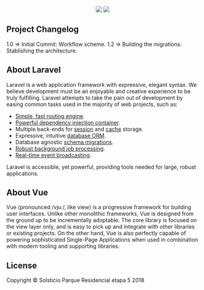 <p align="center">
<img src="https://laravel.com/assets/img/components/logo-laravel.svg">
<img src="https://www.google.com/url?sa=i&source=images&cd=&cad=rja&uact=8&ved=2ahUKEwjwzbuqjbXfAhVv0FkKHSQCAToQjRx6BAgBEAU&url=https%3A%2F%2Fpngimage.net%2Fvue-png-4%2F&psig=AOvVaw1-y6ha3hVS82N3Cau-RM5D&ust=1545625256472911">
</p>

## Project Changelog

1.0 => Initial Commit: Workflow scheme.
1.2 => Building the migrations: Stablishing the architecture.

## About Laravel

Laravel is a web application framework with expressive, elegant syntax. We believe development must be an enjoyable and creative experience to be truly fulfilling. Laravel attempts to take the pain out of development by easing common tasks used in the majority of web projects, such as:

- [Simple, fast routing engine](https://laravel.com/docs/routing).
- [Powerful dependency injection container](https://laravel.com/docs/container).
- Multiple back-ends for [session](https://laravel.com/docs/session) and [cache](https://laravel.com/docs/cache) storage.
- Expressive, intuitive [database ORM](https://laravel.com/docs/eloquent).
- Database agnostic [schema migrations](https://laravel.com/docs/migrations).
- [Robust background job processing](https://laravel.com/docs/queues).
- [Real-time event broadcasting](https://laravel.com/docs/broadcasting).

Laravel is accessible, yet powerful, providing tools needed for large, robust applications.

## About Vue

Vue (pronounced /vjuː/, like view) is a progressive framework for building user interfaces. Unlike other monolithic frameworks, Vue is designed from the ground up to be incrementally adoptable. The core library is focused on the view layer only, and is easy to pick up and integrate with other libraries or existing projects. On the other hand, Vue is also perfectly capable of powering sophisticated Single-Page Applications when used in combination with modern tooling and supporting libraries.

## License

Copyright &copy; Solsticio Parque Residencial etapa 5 2018
